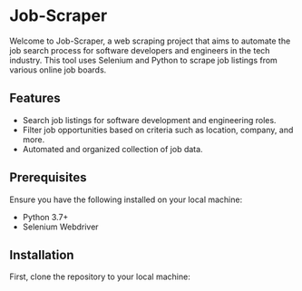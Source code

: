 # Job-Scraper

Welcome to Job-Scraper, a web scraping project that aims to automate the job search process for software developers and engineers in the tech industry. This tool uses Selenium and Python to scrape job listings from various online job boards.

## Features

- Search job listings for software development and engineering roles.
- Filter job opportunities based on criteria such as location, company, and more.
- Automated and organized collection of job data.

## Prerequisites

Ensure you have the following installed on your local machine:

- Python 3.7+
- Selenium Webdriver

## Installation

First, clone the repository to your local machine:
